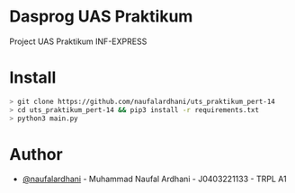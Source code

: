 # Dasprog UAS Praktikum

Project UAS Praktikum INF-EXPRESS
# Install
```sh
> git clone https://github.com/naufalardhani/uts_praktikum_pert-14
> cd uts_praktikum_pert-14 && pip3 install -r requirements.txt
> python3 main.py
```


# Author
- [@naufalardhani](https://github.com/naufalardhani/) - Muhammad Naufal Ardhani - J0403221133 - TRPL A1
